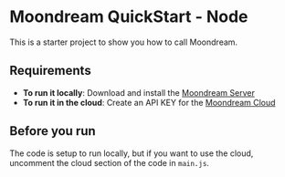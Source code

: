 # Moondream QuickStart - Node

This is a starter project to show you how to call Moondream.

## Requirements

- **To run it locally**: Download and install the [Moondream Server](https://moondream.ai/moondream-server)
- **To run it in the cloud**: Create an API KEY for the [Moondream Cloud](https://moondream.ai/cloud)

## Before you run

The code is setup to run locally, but if you want to use the cloud, uncomment the cloud section of the code in `main.js`.
